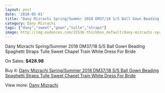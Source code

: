 ```yaml
---
layout: post
date: '2018-05-01'
title: "Dany Mizrachi Spring/Summer 2018 DM37/18 S/S Ball Gown Beading Spaghetti Straps Tulle Sweet Chapel Train White Dress For Bride"
category: Dany Mizrachi
tags: ["dany","sweet","gown","tulle","straps"]
image: http://img.eudances.com/22536-thickbox_default/dany-mizrachi-spring-summer-2018-dm37-18-s-s-ball-gown-beading-spaghetti-straps-tulle-sweet-chapel-train-white-dress-for-bride.jpg
---
```

Dany Mizrachi Spring/Summer 2018 DM37/18 S/S Ball Gown Beading Spaghetti Straps Tulle Sweet Chapel Train White Dress For Bride

On Sales: **$428.98**
<a href="https://www.eudances.com/en/dany-mizrachi/7209-dany-mizrachi-spring-summer-2018-dm37-18-s-s-ball-gown-beading-spaghetti-straps-tulle-sweet-chapel-train-white-dress-for-bride.html"><amp-img layout="responsive" width="600" height="600" src="//img.eudances.com/22536-thickbox_default/dany-mizrachi-spring-summer-2018-dm37-18-s-s-ball-gown-beading-spaghetti-straps-tulle-sweet-chapel-train-white-dress-for-bride.jpg" alt="Dany Mizrachi Spring/Summer 2018 DM37/18 S/S Ball Gown Beading Spaghetti Straps Tulle Sweet Chapel Train White Dress For Bride 0" /></a>
<a href="https://www.eudances.com/en/dany-mizrachi/7209-dany-mizrachi-spring-summer-2018-dm37-18-s-s-ball-gown-beading-spaghetti-straps-tulle-sweet-chapel-train-white-dress-for-bride.html"><amp-img layout="responsive" width="600" height="600" src="//img.eudances.com/22539-thickbox_default/dany-mizrachi-spring-summer-2018-dm37-18-s-s-ball-gown-beading-spaghetti-straps-tulle-sweet-chapel-train-white-dress-for-bride.jpg" alt="Dany Mizrachi Spring/Summer 2018 DM37/18 S/S Ball Gown Beading Spaghetti Straps Tulle Sweet Chapel Train White Dress For Bride 1" /></a>
<a href="https://www.eudances.com/en/dany-mizrachi/7209-dany-mizrachi-spring-summer-2018-dm37-18-s-s-ball-gown-beading-spaghetti-straps-tulle-sweet-chapel-train-white-dress-for-bride.html"><amp-img layout="responsive" width="600" height="600" src="//img.eudances.com/22538-thickbox_default/dany-mizrachi-spring-summer-2018-dm37-18-s-s-ball-gown-beading-spaghetti-straps-tulle-sweet-chapel-train-white-dress-for-bride.jpg" alt="Dany Mizrachi Spring/Summer 2018 DM37/18 S/S Ball Gown Beading Spaghetti Straps Tulle Sweet Chapel Train White Dress For Bride 2" /></a>
<a href="https://www.eudances.com/en/dany-mizrachi/7209-dany-mizrachi-spring-summer-2018-dm37-18-s-s-ball-gown-beading-spaghetti-straps-tulle-sweet-chapel-train-white-dress-for-bride.html"><amp-img layout="responsive" width="600" height="600" src="//img.eudances.com/22537-thickbox_default/dany-mizrachi-spring-summer-2018-dm37-18-s-s-ball-gown-beading-spaghetti-straps-tulle-sweet-chapel-train-white-dress-for-bride.jpg" alt="Dany Mizrachi Spring/Summer 2018 DM37/18 S/S Ball Gown Beading Spaghetti Straps Tulle Sweet Chapel Train White Dress For Bride 3" /></a>

Buy it: [Dany Mizrachi Spring/Summer 2018 DM37/18 S/S Ball Gown Beading Spaghetti Straps Tulle Sweet Chapel Train White Dress For Bride](https://www.eudances.com/en/dany-mizrachi/7209-dany-mizrachi-spring-summer-2018-dm37-18-s-s-ball-gown-beading-spaghetti-straps-tulle-sweet-chapel-train-white-dress-for-bride.html "Dany Mizrachi Spring/Summer 2018 DM37/18 S/S Ball Gown Beading Spaghetti Straps Tulle Sweet Chapel Train White Dress For Bride")

View more: [Dany Mizrachi](https://www.eudances.com/en/111-dany-mizrachi "Dany Mizrachi")